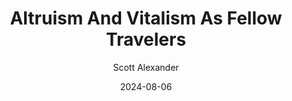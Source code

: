 ---
layout: podcast
title: "Altruism And Vitalism As Fellow Travelers"
author: Scott Alexander
description: https://www.astralcodexten.com/p/altruism-and-vitalism-as-fellow-travelers
date: 2024-08-06
length: 5201597
duration: 1300
guid: altruism-and-vitalism-as-fellow-travelers
---